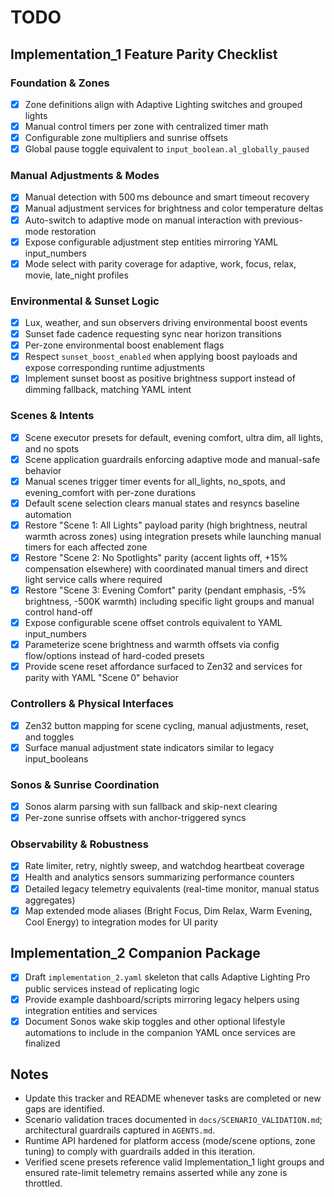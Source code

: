 # TODO

## Implementation_1 Feature Parity Checklist

### Foundation & Zones
- [x] Zone definitions align with Adaptive Lighting switches and grouped lights
- [x] Manual control timers per zone with centralized timer math
- [x] Configurable zone multipliers and sunrise offsets
- [x] Global pause toggle equivalent to `input_boolean.al_globally_paused`

### Manual Adjustments & Modes
- [x] Manual detection with 500 ms debounce and smart timeout recovery
- [x] Manual adjustment services for brightness and color temperature deltas
- [x] Auto-switch to adaptive mode on manual interaction with previous-mode restoration
- [x] Expose configurable adjustment step entities mirroring YAML input_numbers
- [x] Mode select with parity coverage for adaptive, work, focus, relax, movie, late_night profiles

### Environmental & Sunset Logic
- [x] Lux, weather, and sun observers driving environmental boost events
- [x] Sunset fade cadence requesting sync near horizon transitions
- [x] Per-zone environmental boost enablement flags
- [x] Respect `sunset_boost_enabled` when applying boost payloads and expose corresponding runtime adjustments
- [x] Implement sunset boost as positive brightness support instead of dimming fallback, matching YAML intent

### Scenes & Intents
- [x] Scene executor presets for default, evening comfort, ultra dim, all lights, and no spots
- [x] Scene application guardrails enforcing adaptive mode and manual-safe behavior
- [x] Manual scenes trigger timer events for all_lights, no_spots, and evening_comfort with per-zone durations
- [x] Default scene selection clears manual states and resyncs baseline automation
- [x] Restore "Scene 1: All Lights" payload parity (high brightness, neutral warmth across zones) using integration presets while launching manual timers for each affected zone
- [x] Restore "Scene 2: No Spotlights" parity (accent lights off, +15% compensation elsewhere) with coordinated manual timers and direct light service calls where required
- [x] Restore "Scene 3: Evening Comfort" parity (pendant emphasis, -5% brightness, -500K warmth) including specific light groups and manual control hand-off
- [x] Expose configurable scene offset controls equivalent to YAML input_numbers
- [x] Parameterize scene brightness and warmth offsets via config flow/options instead of hard-coded presets
- [x] Provide scene reset affordance surfaced to Zen32 and services for parity with YAML "Scene 0" behavior

### Controllers & Physical Interfaces
- [x] Zen32 button mapping for scene cycling, manual adjustments, reset, and toggles
- [x] Surface manual adjustment state indicators similar to legacy input_booleans

### Sonos & Sunrise Coordination
- [x] Sonos alarm parsing with sun fallback and skip-next clearing
- [x] Per-zone sunrise offsets with anchor-triggered syncs

### Observability & Robustness
- [x] Rate limiter, retry, nightly sweep, and watchdog heartbeat coverage
- [x] Health and analytics sensors summarizing performance counters
- [x] Detailed legacy telemetry equivalents (real-time monitor, manual status aggregates)
- [x] Map extended mode aliases (Bright Focus, Dim Relax, Warm Evening, Cool Energy) to integration modes for UI parity

## Implementation_2 Companion Package
- [x] Draft `implementation_2.yaml` skeleton that calls Adaptive Lighting Pro public services instead of replicating logic
- [x] Provide example dashboard/scripts mirroring legacy helpers using integration entities and services
- [x] Document Sonos wake skip toggles and other optional lifestyle automations to include in the companion YAML once services are finalized

## Notes
- Update this tracker and README whenever tasks are completed or new gaps are identified.
- Scenario validation traces documented in `docs/SCENARIO_VALIDATION.md`; architectural guardrails captured in `AGENTS.md`.
- Runtime API hardened for platform access (mode/scene options, zone tuning) to comply with guardrails added in this iteration.
- Verified scene presets reference valid Implementation_1 light groups and ensured rate-limit telemetry remains asserted while any zone is throttled.
